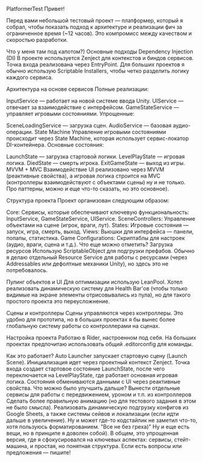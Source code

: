 PlatformerTest
Привет!

Перед вами небольшой тестовый проект — платформер, который я собрал, чтобы показать подход к архитектуре и реализации фич за ограниченное время  (~12 часов). Это компромисс между качеством и скоростью разработки.

Что у меня там под капотом?)
Основные подходы
Dependency Injection (DI)
В проекте используется Zenject для контекстов и биндов сервисов.
Точка входа реализована через EntryPoint. Для больших проектов я обычно использую Scriptable Installers, чтобы четко разделить логику каждого сервиса.

Архитектура на основе сервисов
Полные реализации:

InputService — работает на новой системе ввода Unity.
UIService — отвечает за взаимодействие с интерфейсом.
GameStateService — управляет игровыми состояниями.
Упрощенные:

SceneLoadingService — загрузка сцен.
AudioService — базовая аудио-операции.
State Machine
Управление игровыми состояниями происходит через State Machine, которая использует сервис-локатор DI-контейнера. Основные состояния:

LaunchState — загрузка стартовой логики.
LevelPlayState — игровая логика.
DiedState — смерть игрока.
ExitGameState — выход из игры.
MVVM + MVC
Взаимодействие UI реализовано через MVVM (реактивные свойства), а игровая логика строится на MVC (контроллеры взаимодействуют с объектами сцены) ну и не только. Про паттерны, можно и еще что-то сказать, но это основное).

Структура проекта
Проект организован следующим образом:

Core:
Сервисы, которые обеспечивают ключевую функциональность: InputService, GameStateService, UIService.
SceneControllers:
Управление объектами на сцене (игрок, враги, лут).
States:
Игровые состояния — запуск, игра, смерть, выход.
Views:
Вьюшки для интерфейса — панели, попапы, статистика.
Game Configurations:
Скриптаблы для настроек (аудио, враги, сцена и т.д.).
Что еще можно отметить?
Загрузка ресурсов
Использую ScriptableObject для подгрузки префабов. Обычно я делаю отдельный Resource Service для работы с ресурсами (через Addressables или дефолтные механики Unity), но здесь это не потребовалось.

Пулинг объектов и UI
Для оптимизации использую LeanPool. Хотел реализовать динамическую систему для Health Bar'ов (чтобы только видимые на экране элементы отрисовывались из пула), но для такого простого проекта это переусложнение.

Сцены и контроллеры
Сцены управляются через контроллеры. Это удобно для прототипа, но в больших проектах я бы вынес более глобальную систему работы со контроллерами на сценах.

Настройка проекта
Работаю в Rider, настроенном под себя. На больших проектах предпочитаю использовать общий .editorconfig для команды.

Как это работает?
Auto Launcher запускает стартовую сцену (Launch Scene).
Инициализация идет через проектный контекст Zenject.
Точка входа создает стартовое состояние LaunchState, после чего переключается на LevelPlayState, где работает основная игровая логика.
Состояния обмениваются данными с UI через реактивные свойства.
Что можно было улучшить дальше?
Вынести отдельные сервисы для работы с передвижением, уроном и т.п. из контроллеров
Сделать более правильную анимацию (но для тестового задания в этом не было смысла).
Реализовать динамическую подгрузку конфигов из Google Sheets, а также системы сейвов и локализации (если идти дальше в увеличение).
Ну и может где-то кодстайлик не заметил что-то, хотя пользуюсь форматированием. "Все не без греха)"
Ну и еще есть вещи, но в принципе я доволен собой).
В общем, это упрощенная версия, где я сфокусировался на ключевых аспектах: сервисы, стейт-машина, и простая, но понятная структура. Если есть вопросы или предложения — пишите!
